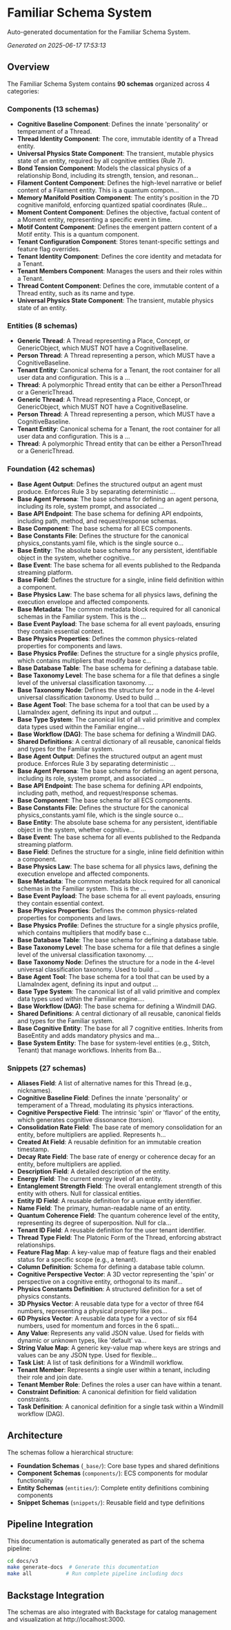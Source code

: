 # Familiar Schema System

Auto-generated documentation for the Familiar Schema System.

*Generated on 2025-06-17 17:53:13*

## Overview

The Familiar Schema System contains **90 schemas** organized across 4 categories:


### Components (13 schemas)

- **Cognitive Baseline Component**: Defines the innate 'personality' or temperament of a Thread.
- **Thread Identity Component**: The core, immutable identity of a Thread entity.
- **Universal Physics State Component**: The transient, mutable physics state of an entity, required by all cognitive entities (Rule 7).
- **Bond Tension Component**: Models the classical physics of a relationship Bond, including its strength, tension, and resonan...
- **Filament Content Component**: Defines the high-level narrative or belief content of a Filament entity. This is a quantum compon...
- **Memory Manifold Position Component**: The entity's position in the 7D cognitive manifold, enforcing quantized spatial coordinates (Rule...
- **Moment Content Component**: Defines the objective, factual content of a Moment entity, representing a specific event in time.
- **Motif Content Component**: Defines the emergent pattern content of a Motif entity. This is a quantum component.
- **Tenant Configuration Component**: Stores tenant-specific settings and feature flag overrides.
- **Tenant Identity Component**: Defines the core identity and metadata for a Tenant.
- **Tenant Members Component**: Manages the users and their roles within a Tenant.
- **Thread Content Component**: Defines the core, immutable content of a Thread entity, such as its name and type.
- **Universal Physics State Component**: The transient, mutable physics state of an entity.

### Entities (8 schemas)

- **Generic Thread**: A Thread representing a Place, Concept, or GenericObject, which MUST NOT have a CognitiveBaseline.
- **Person Thread**: A Thread representing a person, which MUST have a CognitiveBaseline.
- **Tenant Entity**: Canonical schema for a Tenant, the root container for all user data and configuration. This is a ...
- **Thread**: A polymorphic Thread entity that can be either a PersonThread or a GenericThread.
- **Generic Thread**: A Thread representing a Place, Concept, or GenericObject, which MUST NOT have a CognitiveBaseline.
- **Person Thread**: A Thread representing a person, which MUST have a CognitiveBaseline.
- **Tenant Entity**: Canonical schema for a Tenant, the root container for all user data and configuration. This is a ...
- **Thread**: A polymorphic Thread entity that can be either a PersonThread or a GenericThread.

### Foundation (42 schemas)

- **Base Agent Output**: Defines the structured output an agent must produce. Enforces Rule 3 by separating deterministic ...
- **Base Agent Persona**: The base schema for defining an agent persona, including its role, system prompt, and associated ...
- **Base API Endpoint**: The base schema for defining API endpoints, including path, method, and request/response schemas.
- **Base Component**: The base schema for all ECS components.
- **Base Constants File**: Defines the structure for the canonical physics_constants.yaml file, which is the single source o...
- **Base Entity**: The absolute base schema for any persistent, identifiable object in the system, whether cognitive...
- **Base Event**: The base schema for all events published to the Redpanda streaming platform.
- **Base Field**: Defines the structure for a single, inline field definition within a component.
- **Base Physics Law**: The base schema for all physics laws, defining the execution envelope and affected components.
- **Base Metadata**: The common metadata block required for all canonical schemas in the Familiar system. This is the ...
- **Base Event Payload**: The base schema for all event payloads, ensuring they contain essential context.
- **Base Physics Properties**: Defines the common physics-related properties for components and laws.
- **Base Physics Profile**: Defines the structure for a single physics profile, which contains multipliers that modify base c...
- **Base Database Table**: The base schema for defining a database table.
- **Base Taxonomy Level**: The base schema for a file that defines a single level of the universal classification taxonomy. ...
- **Base Taxonomy Node**: Defines the structure for a node in the 4-level universal classification taxonomy. Used to build ...
- **Base Agent Tool**: The base schema for a tool that can be used by a LlamaIndex agent, defining its input and output ...
- **Base Type System**: The canonical list of all valid primitive and complex data types used within the Familiar engine....
- **Base Workflow (DAG)**: The base schema for defining a Windmill DAG.
- **Shared Definitions**: A central dictionary of all reusable, canonical fields and types for the Familiar system.
- **Base Agent Output**: Defines the structured output an agent must produce. Enforces Rule 3 by separating deterministic ...
- **Base Agent Persona**: The base schema for defining an agent persona, including its role, system prompt, and associated ...
- **Base API Endpoint**: The base schema for defining API endpoints, including path, method, and request/response schemas.
- **Base Component**: The base schema for all ECS components.
- **Base Constants File**: Defines the structure for the canonical physics_constants.yaml file, which is the single source o...
- **Base Entity**: The absolute base schema for any persistent, identifiable object in the system, whether cognitive...
- **Base Event**: The base schema for all events published to the Redpanda streaming platform.
- **Base Field**: Defines the structure for a single, inline field definition within a component.
- **Base Physics Law**: The base schema for all physics laws, defining the execution envelope and affected components.
- **Base Metadata**: The common metadata block required for all canonical schemas in the Familiar system. This is the ...
- **Base Event Payload**: The base schema for all event payloads, ensuring they contain essential context.
- **Base Physics Properties**: Defines the common physics-related properties for components and laws.
- **Base Physics Profile**: Defines the structure for a single physics profile, which contains multipliers that modify base c...
- **Base Database Table**: The base schema for defining a database table.
- **Base Taxonomy Level**: The base schema for a file that defines a single level of the universal classification taxonomy. ...
- **Base Taxonomy Node**: Defines the structure for a node in the 4-level universal classification taxonomy. Used to build ...
- **Base Agent Tool**: The base schema for a tool that can be used by a LlamaIndex agent, defining its input and output ...
- **Base Type System**: The canonical list of all valid primitive and complex data types used within the Familiar engine....
- **Base Workflow (DAG)**: The base schema for defining a Windmill DAG.
- **Shared Definitions**: A central dictionary of all reusable, canonical fields and types for the Familiar system.
- **Base Cognitive Entity**: The base for all 7 cognitive entities. Inherits from BaseEntity and adds mandatory physics and ma...
- **Base System Entity**: The base for system-level entities (e.g., Stitch, Tenant) that manage workflows. Inherits from Ba...

### Snippets (27 schemas)

- **Aliases Field**: A list of alternative names for this Thread (e.g., nicknames).
- **Cognitive Baseline Field**: Defines the innate 'personality' or temperament of a Thread, modulating its physics interactions.
- **Cognitive Perspective Field**: The intrinsic 'spin' or 'flavor' of the entity, which generates cognitive dissonance (torsion).
- **Consolidation Rate Field**: The base rate of memory consolidation for an entity, before multipliers are applied. Represents h...
- **Created At Field**: A reusable definition for an immutable creation timestamp.
- **Decay Rate Field**: The base rate of energy or coherence decay for an entity, before multipliers are applied.
- **Description Field**: A detailed description of the entity.
- **Energy Field**: The current energy level of an entity.
- **Entanglement Strength Field**: The overall entanglement strength of this entity with others. Null for classical entities.
- **Entity ID Field**: A reusable definition for a unique entity identifier.
- **Name Field**: The primary, human-readable name of an entity.
- **Quantum Coherence Field**: The quantum coherence level of the entity, representing its degree of superposition. Null for cla...
- **Tenant ID Field**: A reusable definition for the user tenant identifier.
- **Thread Type Field**: The Platonic Form of the Thread, enforcing abstract relationships.
- **Feature Flag Map**: A key-value map of feature flags and their enabled status for a specific scope (e.g., a tenant).
- **Column Definition**: Schema for defining a database table column.
- **Cognitive Perspective Vector**: A 3D vector representing the 'spin' or perspective on a cognitive entity, orthogonal to its manif...
- **Physics Constants Definition**: A structured definition for a set of physics constants.
- **3D Physics Vector**: A reusable data type for a vector of three f64 numbers, representing a physical property like pos...
- **6D Physics Vector**: A reusable data type for a vector of six f64 numbers, used for momentum and forces in the 6 spati...
- **Any Value**: Represents any valid JSON value. Used for fields with dynamic or unknown types, like 'default' va...
- **String Value Map**: A generic key-value map where keys are strings and values can be any JSON type. Used for flexible...
- **Task List**: A list of task definitions for a Windmill workflow.
- **Tenant Member**: Represents a single user within a tenant, including their role and join date.
- **Tenant Member Role**: Defines the roles a user can have within a tenant.
- **Constraint Definition**: A canonical definition for field validation constraints.
- **Task Definition**: A canonical definition for a single task within a Windmill workflow (DAG).


## Architecture

The schemas follow a hierarchical structure:

- **Foundation Schemas** (`_base/`): Core base types and shared definitions
- **Component Schemas** (`components/`): ECS components for modular functionality  
- **Entity Schemas** (`entities/`): Complete entity definitions combining components
- **Snippet Schemas** (`snippets/`): Reusable field and type definitions

## Pipeline Integration

This documentation is automatically generated as part of the schema pipeline:

```bash
cd docs/v3
make generate-docs  # Generate this documentation
make all           # Run complete pipeline including docs
```

## Backstage Integration

The schemas are also integrated with Backstage for catalog management and visualization at http://localhost:3000.
